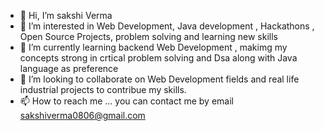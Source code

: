 - 👋 Hi, I’m sakshi Verma
- 👀 I’m interested in Web Development, Java development , Hackathons , Open Source Projects, problem solving and learning new skills 
- 🌱 I’m currently learning backend Web Development , makimg my concepts strong in crtical problem solving and Dsa along with Java language as preference
- 💞️ I’m looking to collaborate on Web Development fields and real life industrial projects to contribue my skills.
- 📫 How to reach me ... you can contact me by email sakshiverma0806@gmail.com

<!---
sakshiverma071/sakshiverma071 is a ✨ special ✨ repository because its `README.md` (this file) appears on your GitHub profile.
You can click the Preview link to take a look at your changes.
--->

